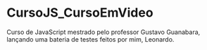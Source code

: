 # CursoJS_CursoEmVideo
 Curso de JavaScript mestrado pelo professor Gustavo Guanabara, lançando uma bateria de testes feitos por mim, Leonardo.

